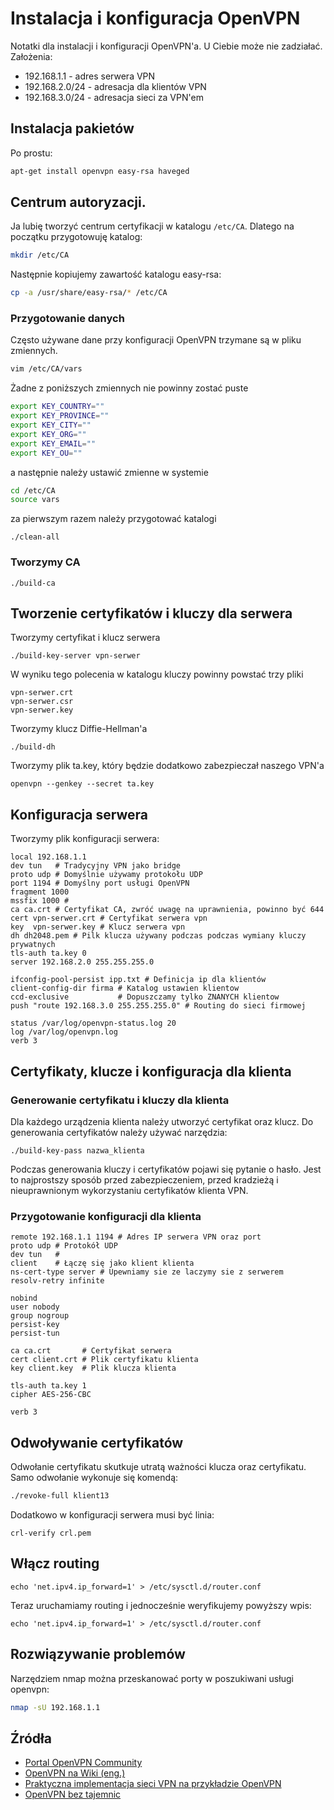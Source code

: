 # Instalacja i konfiguracja OpenVPN

Notatki dla instalacji i konfiguracji OpenVPN'a. U Ciebie może nie zadziałać.
Założenia:
* 192.168.1.1 - adres serwera VPN
* 192.168.2.0/24 - adresacja dla klientów VPN
* 192.168.3.0/24 - adresacja sieci za VPN'em

## Instalacja pakietów

Po prostu:
```sh
apt-get install openvpn easy-rsa haveged
```

## Centrum autoryzacji.

Ja lubię tworzyć centrum certyfikacji w katalogu `/etc/CA`.
Dlatego na początku przygotowuję katalog:
```sh
mkdir /etc/CA
```
Następnie kopiujemy zawartość katalogu easy-rsa:
```sh
cp -a /usr/share/easy-rsa/* /etc/CA
```

### Przygotowanie danych

Często używane dane przy konfiguracji OpenVPN trzymane są w pliku zmiennych.

```sh
vim /etc/CA/vars
```

Żadne z poniższych zmiennych nie powinny zostać puste
```sh
export KEY_COUNTRY=""
export KEY_PROVINCE=""
export KEY_CITY=""
export KEY_ORG=""
export KEY_EMAIL=""
export KEY_OU=""
```

a następnie należy ustawić zmienne w systemie
```sh
cd /etc/CA
source vars
```
za pierwszym razem należy przygotować katalogi
```
./clean-all
```
### Tworzymy CA

```
./build-ca
```

## Tworzenie certyfikatów i kluczy dla serwera

Tworzymy certyfikat i klucz serwera
```
./build-key-server vpn-serwer
```
W wyniku tego polecenia w katalogu kluczy powinny powstać trzy pliki
```
vpn-serwer.crt
vpn-serwer.csr
vpn-serwer.key
```

Tworzymy klucz Diffie-Hellman'a
```
./build-dh
```

Tworzymy plik ta.key, który będzie dodatkowo zabezpieczał naszego VPN'a 
```
openvpn --genkey --secret ta.key
```

## Konfiguracja serwera

Tworzymy plik konfiguracji serwera:

```
local 192.168.1.1
dev tun   # Tradycyjny VPN jako bridge
proto udp # Domyślnie używamy protokołu UDP
port 1194 # Domyślny port usługi OpenVPN
fragment 1000
mssfix 1000 #
ca ca.crt # Certyfikat CA, zwróć uwagę na uprawnienia, powinno być 644
cert vpn-serwer.crt # Certyfikat serwera vpn
key  vpn-serwer.key # Klucz serwera vpn
dh dh2048.pem # Pilk klucza używany podczas podczas wymiany kluczy prywatnych
tls-auth ta.key 0
server 192.168.2.0 255.255.255.0

ifconfig-pool-persist ipp.txt # Definicja ip dla klientów
client-config-dir firma # Katalog ustawien klientow
ccd-exclusive           # Dopuszczamy tylko ZNANYCH klientow
push "route 192.168.3.0 255.255.255.0" # Routing do sieci firmowej

status /var/log/openvpn-status.log 20
log /var/log/openvpn.log
verb 3
```

## Certyfikaty, klucze i konfiguracja dla klienta

### Generowanie certyfikatu i kluczy dla klienta
Dla każdego urządzenia klienta należy utworzyć certyfikat oraz klucz.
Do generowania certyfikatów należy używać narzędzia:
```
./build-key-pass nazwa_klienta
```
Podczas generowania kluczy i certyfikatów pojawi się pytanie o hasło.
Jest to najprostszy sposób przed zabezpieczeniem, przed kradzieżą
i nieuprawnionym wykorzystaniu certyfikatów klienta VPN.

### Przygotowanie konfiguracji dla klienta


```
remote 192.168.1.1 1194 # Adres IP serwera VPN oraz port
proto udp # Protokół UDP
dev tun   # 
client    # Łączę się jako klient klienta
ns-cert-type server # Upewniamy sie ze laczymy sie z serwerem
resolv-retry infinite

nobind
user nobody
group nogroup
persist-key
persist-tun

ca ca.crt       # Certyfikat serwera
cert client.crt # Plik certyfikatu klienta
key client.key  # Plik klucza klienta
 
tls-auth ta.key 1
cipher AES-256-CBC

verb 3
```
## Odwoływanie certyfikatów

Odwołanie certyfikatu skutkuje utratą ważności klucza oraz certyfikatu.
Samo odwołanie wykonuje się komendą:
```sh
./revoke-full klient13
```

Dodatkowo w konfiguracji serwera musi być linia:
```
crl-verify crl.pem
```
## Włącz routing
```
echo 'net.ipv4.ip_forward=1' > /etc/sysctl.d/router.conf
```
Teraz uruchamiamy routing i jednocześnie weryfikujemy powyższy wpis:
```
echo 'net.ipv4.ip_forward=1' > /etc/sysctl.d/router.conf
```

## Rozwiązywanie problemów

Narzędziem nmap można przeskanować porty w poszukiwani usługi openvpn:
```sh
nmap -sU 192.168.1.1 
```

## Źródła
* [Portal OpenVPN Community](https://openvpn.net/index.php/open-source.html)
* [OpenVPN na Wiki (eng.)](https://en.wikipedia.org/wiki/OpenVPN)
* [Praktyczna implementacja sieci VPN na przykładzie OpenVPN](http://sekurak.pl/praktyczna-implementacja-sieci-vpn-na-przykladzie-openvpn/)
* [OpenVPN bez tajemnic](https://badsector.pl/w-praktyce/artykuly/openvpn-bez-tajemnic-cz-i.121.html)
